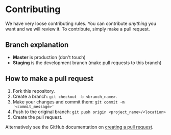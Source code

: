 # Contributing

We have very loose contributing rules.
You can contribute _anything_ you want and we will review it.
To contribute, simply make a pull request.

## Branch explanation

-   **Master** is production (don't touch)
-   **Staging** is the development branch (make pull requests to this branch)

## How to make a pull request

1. Fork this repository.
2. Create a branch: `git checkout -b <branch_name>`.
3. Make your changes and commit them: `git commit -m '<commit_message>'`
4. Push to the original branch: `git push origin <project_name>/<location>`
5. Create the pull request.

Alternatively see the GitHub documentation on [creating a pull request](https://help.github.com/en/github/collaborating-with-issues-and-pull-requests/creating-a-pull-request).
